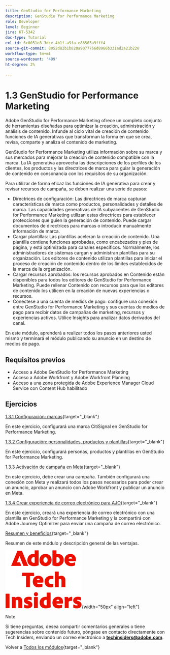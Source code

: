 ```yaml
---
title: GenStudio for Performance Marketing
description: GenStudio for Performance Marketing
role: Developer
level: Beginner
jira: KT-5342
doc-type: Tutorial
exl-id: 6c0051e8-3dce-4b1f-a9fa-e86565a9fff4
source-git-commit: 8052d82b1b820a9077766d8966b331ad2a21b220
workflow-type: tm+mt
source-wordcount: '499'
ht-degree: 2%

---
```


# 1.3 GenStudio for Performance Marketing

Adobe GenStudio for Performance Marketing ofrece un completo conjunto de herramientas diseñadas para optimizar la creación, administración y análisis de contenido. Infunde al ciclo vital de creación de contenido funciones de IA generativas que transforman la forma en que se crea, revisa, comparte y analiza el contenido de marketing.

GenStudio for Performance Marketing utiliza información sobre su marca y sus mercados para mejorar la creación de contenido compatible con la marca. La IA generativa aprovecha las descripciones de los perfiles de los clientes, los productos y las directrices de marca para guiar la generación de contenido en consonancia con los requisitos de su organización.

Para utilizar de forma eficaz las funciones de IA generativa para crear y revisar recursos de campaña, se deben realizar una serie de pasos:

- Directrices de configuración: Las directrices de marca capturan características de marca como productos, personalidades y detalles de marca. Las capacidades generativas de IA subyacentes de GenStudio for Performance Marketing utilizan estas directrices para establecer protecciones que guíen la generación de contenido. Puede cargar documentos de directrices para marcas o introducir manualmente información de marca.
- Cargar plantillas: Las plantillas aceleran la creación de contenido. Una plantilla contiene funciones aprobadas, como encabezados y pies de página, y está optimizada para canales específicos. Normalmente, los administradores de sistemas cargan y administran plantillas para su organización. Los editores de contenido utilizan plantillas para iniciar el proceso de creación de contenido dentro de los límites establecidos de la marca de la organización.
- Cargar recursos aprobados: los recursos aprobados en Contenido están disponibles para todos los editores de GenStudio for Performance Marketing. Puede rellenar Contenido con recursos para que los editores de contenido los utilicen en la creación de nuevas experiencias o recursos.
- Conéctese a una cuenta de medios de pago: configure una conexión entre GenStudio for Performance Marketing y sus cuentas de medios de pago para recibir datos de campañas de marketing, recursos y experiencias activos. Utilice Insights para analizar datos derivados del canal.

En este módulo, aprenderá a realizar todos los pasos anteriores usted mismo y terminará el módulo publicando su anuncio en un destino de medios de pago.

## Requisitos previos

- Acceso a Adobe GenStudio for Performance Marketing
- Acceso a Adobe Workfront y Adobe Workfront Planning
- Acceso a una zona protegida de Adobe Experience Manager Cloud Service con Content Hub habilitado

## Ejercicios

[1.3.1 Configuración: marcas](./ex1.md){target="_blank"}

En este ejercicio, configurará una marca CitiSignal en GenStudio for Performance Marketing.

[1.3.2 Configuración: personalidades, productos y plantillas](./ex2.md){target="_blank"}

En este ejercicio, configurará personas, productos y plantillas en GenStudio for Performance Marketing.

[1.3.3 Activación de campaña en Meta](./ex3.md){target="_blank"}

En este ejercicio, debe crear una campaña. También configurará una conexión con Meta y realizará todos los pasos necesarios para poder crear un anuncio, aprobar un anuncio con Adobe Workfront y publicar un anuncio en Meta.

[1.3.4 Crear experiencia de correo electrónico para AJO](./ex4.md){target="_blank"}

En este ejercicio, creará una experiencia de correo electrónico con una plantilla en GenStudio for Performance Marketing y la compartirá con Adobe Journey Optimizer para enviar una campaña de correo electrónico.

[Resumen y beneficios](./summary.md){target="_blank"}

Resumen de este módulo y descripción general de las ventajas.

![Perspectivas técnicas](./../../../assets/images/techinsiders.png){width="50px" align="left"}

>[!NOTE]
>
>Si tiene preguntas, desea compartir comentarios generales o tiene sugerencias sobre contenido futuro, póngase en contacto directamente con Tech Insiders, enviando un correo electrónico a **techinsiders@adobe.com**.

Volver a [Todos los módulos](../../../overview.md){target="_blank"}
